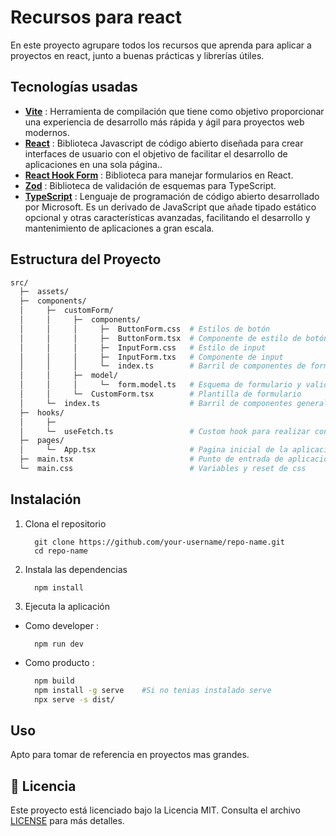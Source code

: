 # Recursos para react

En este proyecto agrupare todos los recursos que aprenda para aplicar a proyectos en react, junto a buenas prácticas y librerías útiles.

## Tecnologías usadas

 - **[Vite](https://vitejs.dev/)** : Herramienta de compilación que tiene como objetivo proporcionar una experiencia de desarrollo más rápida y ágil para proyectos web modernos.
 - **[React](https://reactjs.org/)** : Biblioteca Javascript de código abierto diseñada para crear interfaces de usuario con el objetivo de facilitar el desarrollo de aplicaciones en una sola página..
 - **[React Hook Form](https://react-hook-form.com/)** : Biblioteca para manejar formularios en React.
 - **[Zod](https://zod.dev/)** : Biblioteca de validación de esquemas para TypeScript.
 - **[TypeScript](https://www.typescriptlang.org/)** : Lenguaje de programación de código abierto desarrollado por Microsoft. Es un derivado de JavaScript que añade tipado estático opcional y otras características avanzadas, facilitando el desarrollo y mantenimiento de aplicaciones a gran escala.

## Estructura del Proyecto

```bash
src/
  ├─  assets/
  ├─  components/
  │     ├─  customForm/
  │     │     ├─  components/
  │     │     │     ├─  ButtonForm.css  # Estilos de botón
  │     │     │     ├─  ButtonForm.tsx  # Componente de estilo de botón
  │     │     │     ├─  InputForm.css   # Estilo de input
  │     │     │     ├─  InputForm.txs   # Componente de input
  │     │     │     └─  index.ts        # Barril de componentes de formulario
  │     │     ├─  model/
  │     │     │     └─  form.model.ts   # Esquema de formulario y validaciones en zod
  │     │     └─  CustomForm.tsx        # Plantilla de formulario
  │     └─  index.ts                    # Barril de componentes generales
  ├─  hooks/
  │     ├─
  │     └─  useFetch.ts                 # Custom hook para realizar consultas a api
  ├─  pages/    
  │     └─  App.tsx                     # Pagina inicial de la aplicación
  ├─  main.tsx                          # Punto de entrada de aplicación
  └─  main.css                          # Variables y reset de css 
```

## Instalación

1. Clona el repositorio
    ```
      git clone https://github.com/your-username/repo-name.git
      cd repo-name
    ```

2. Instala las dependencias
    ```
      npm install
    ```

3. Ejecuta la aplicación

  - Como developer :
    ```
      npm run dev
    ```

  - Como producto : 
    ```bash
      npm build
      npm install -g serve    #Si no tenias instalado serve
      npx serve -s dist/
    ``` 

## Uso

Apto para tomar de referencia en proyectos mas grandes.

## 📝 Licencia

Este proyecto está licenciado bajo la Licencia MIT. Consulta el archivo [LICENSE](LICENSE) para más detalles.
